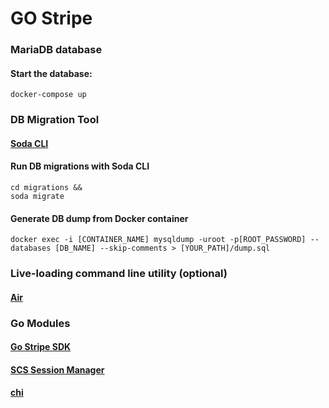 # GO Stripe


### MariaDB database

#### Start the database:
```
docker-compose up
```

### DB Migration Tool

#### [Soda CLI](https://gobuffalo.io/en/docs/db/toolbox/)

#### Run DB migrations with Soda CLI
```
cd migrations &&
soda migrate
```

#### Generate DB dump from Docker container
```
docker exec -i [CONTAINER_NAME] mysqldump -uroot -p[ROOT_PASSWORD] --databases [DB_NAME] --skip-comments > [YOUR_PATH]/dump.sql
```


### Live-loading command line utility (optional)

#### [Air](https://github.com/cosmtrek/air)


### Go Modules

#### [Go Stripe SDK](https://github.com/stripe/stripe-go)
#### [SCS Session Manager](https://github.com/alexedwards/scs)
#### [chi](https://github.com/go-chi/chi)